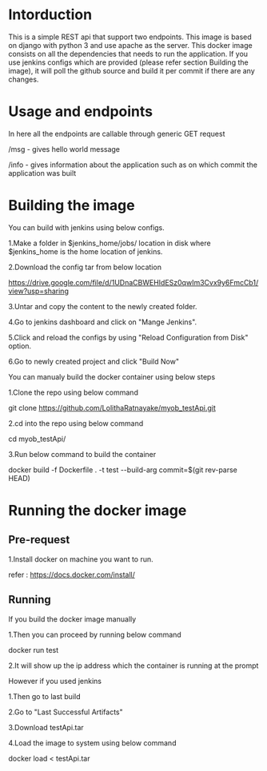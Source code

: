 Intorduction
============

This is a simple REST api that support two endpoints. This image is based on django with python 3 and use apache as the server. This docker image consists on all the dependencies that needs to run the application. If you use jenkins configs which are provided (please refer section Building the image), it will poll the github source and build it per commit if there are any changes.

Usage and endpoints
===================

In here all the endpoints are callable through generic GET request

/msg - gives hello world message

/info - gives information about the application such as on which commit the application was built

Building the image
==================

You can build with jenkins using below configs. 

1.Make a folder in $jenkins_home/jobs/ location in disk where $jenkins_home is the home location of jenkins.

2.Download the config tar from below location

https://drive.google.com/file/d/1UDnaCBWEHIdESz0qwIm3Cvx9y6FmcCb1/view?usp=sharing

3.Untar and copy the content to the newly created folder.

4.Go to jenkins dashboard and click on "Mange Jenkins".

5.Click and reload the configs by using "Reload Configuration from Disk" option.

6.Go to newly created project and click "Build Now"


You can manualy build the docker container using below steps

1.Clone the repo using below command

git clone https://github.com/LolithaRatnayake/myob_testApi.git

2.cd into the repo using below command

cd myob_testApi/

3.Run below command to build the container

docker build -f Dockerfile . -t test --build-arg commit=$(git rev-parse HEAD)



Running the docker image
========================

Pre-request
----------

1.Install docker on machine you want to run.

refer : https://docs.docker.com/install/

Running
-------

If you build the docker image manually

1.Then you can proceed by running below command

docker run test

2.It will show up the ip address which the container is running at the prompt


However if you used jenkins

1.Then go to last build

2.Go to "Last Successful Artifacts"

3.Download testApi.tar

4.Load the image to system using below command

docker load < testApi.tar


